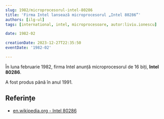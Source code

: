 ```yaml
---
slug: 1982/microprocesorul-intel-80286
title: 'Firma Intel lansează microprocesorul „Intel 80286”'
authors: [ilg-ul]
tags: [international, intel, microprocesoare, autor:liviu.ionescu]

date: 1982-02

creationDate: 2023-12-27T22:35:50
eventDate: '1982-02'

---
```


În luna februarie 1982, firma Intel anunță microprocesorul de 16 biți, **Intel 80286**.

<!-- truncate -->

A fost produs până în anul 1991.

## Referințe

- [en.wikipedia.org - Intel 80286](https://en.wikipedia.org/wiki/Intel_80286)
